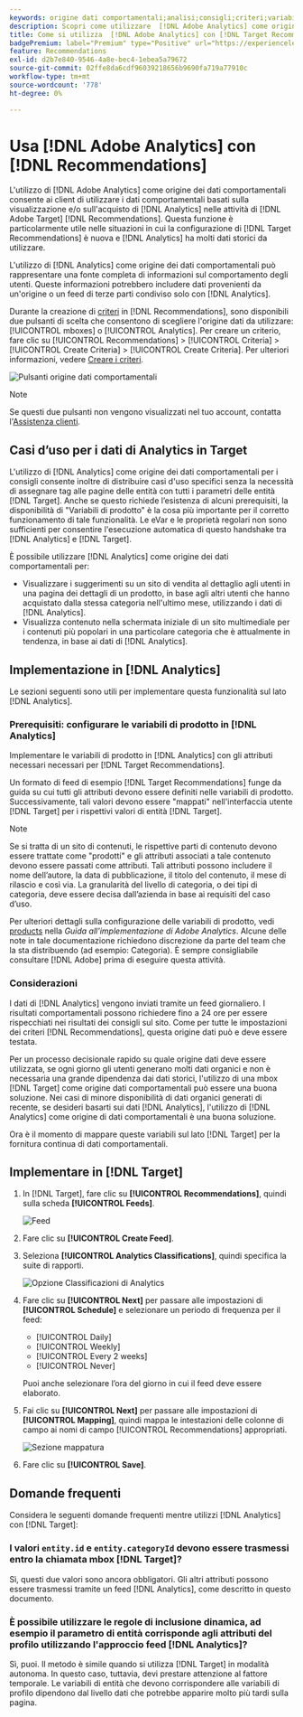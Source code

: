 ```yaml
---
keywords: origine dati comportamentali;analisi;consigli;criteri;variabili prodotto
description: Scopri come utilizzare  [!DNL Adobe Analytics] come origine dei dati comportamentali per utilizzare i dati comportamentali basati sulla visualizzazione e/o sull'acquisto di [!DNL Analytics] in [!DNL Target Recommendations].
title: Come si utilizza  [!DNL Adobe Analytics] con [!DNL Target Recommendations]?
badgePremium: label="Premium" type="Positive" url="https://experienceleague.adobe.com/docs/target/using/introduction/intro.html?lang=en#premium newtab=true" tooltip="Scopri cosa è incluso in Target Premium."
feature: Recommendations
exl-id: d2b7e840-9546-4a8e-bec4-1ebea5a79672
source-git-commit: 02ffe8da6cdf96039218656b9690fa719a77910c
workflow-type: tm+mt
source-wordcount: '778'
ht-degree: 0%

---
```


# Usa [!DNL Adobe Analytics] con [!DNL Recommendations]

L&#39;utilizzo di [!DNL Adobe Analytics] come origine dei dati comportamentali consente ai client di utilizzare i dati comportamentali basati sulla visualizzazione e/o sull&#39;acquisto di [!DNL Analytics] nelle attività di [!DNL Adobe Target] [!DNL Recommendations]. Questa funzione è particolarmente utile nelle situazioni in cui la configurazione di [!DNL Target Recommendations] è nuova e [!DNL Analytics] ha molti dati storici da utilizzare.

L&#39;utilizzo di [!DNL Analytics] come origine dei dati comportamentali può rappresentare una fonte completa di informazioni sul comportamento degli utenti. Queste informazioni potrebbero includere dati provenienti da un&#39;origine o un feed di terze parti condiviso solo con [!DNL Analytics].

Durante la creazione di [criteri](/help/main/c-recommendations/c-algorithms/create-new-algorithm.md) in [!DNL Recommendations], sono disponibili due pulsanti di scelta che consentono di scegliere l&#39;origine dati da utilizzare: [!UICONTROL mboxes] o [!UICONTROL Analytics]. Per creare un criterio, fare clic su [!UICONTROL Recommendations] > [!UICONTROL Criteria] > [!UICONTROL Create Criteria] > [!UICONTROL Create Criteria]. Per ulteriori informazioni, vedere [Creare i criteri](/help/main/c-recommendations/c-algorithms/create-new-algorithm.md).

![Pulsanti origine dati comportamentali](assets/behavioral-data-source.png)

>[!NOTE]
>
>Se questi due pulsanti non vengono visualizzati nel tuo account, contatta l&#39;[Assistenza clienti](/help/main/cmp-resources-and-contact-information.md#reference_ACA3391A00EF467B87930A450050077C).

## Casi d’uso per i dati di Analytics in Target

L&#39;utilizzo di [!DNL Analytics] come origine dei dati comportamentali per i consigli consente inoltre di distribuire casi d&#39;uso specifici senza la necessità di assegnare tag alle pagine delle entità con tutti i parametri delle entità [!DNL Target]. Anche se questo richiede l’esistenza di alcuni prerequisiti, la disponibilità di &quot;Variabili di prodotto&quot; è la cosa più importante per il corretto funzionamento di tale funzionalità. Le eVar e le proprietà regolari non sono sufficienti per consentire l&#39;esecuzione automatica di questo handshake tra [!DNL Analytics] e [!DNL Target].

È possibile utilizzare [!DNL Analytics] come origine dei dati comportamentali per:

* Visualizzare i suggerimenti su un sito di vendita al dettaglio agli utenti in una pagina dei dettagli di un prodotto, in base agli altri utenti che hanno acquistato dalla stessa categoria nell&#39;ultimo mese, utilizzando i dati di [!DNL Analytics].
* Visualizza contenuto nella schermata iniziale di un sito multimediale per i contenuti più popolari in una particolare categoria che è attualmente in tendenza, in base ai dati di [!DNL Analytics].

## Implementazione in [!DNL Analytics]

Le sezioni seguenti sono utili per implementare questa funzionalità sul lato [!DNL Analytics].

### Prerequisiti: configurare le variabili di prodotto in [!DNL Analytics]

Implementare le variabili di prodotto in [!DNL Analytics] con gli attributi necessari necessari per [!DNL Target Recommendations].

Un formato di feed di esempio [!DNL Target Recommendations] funge da guida su cui tutti gli attributi devono essere definiti nelle variabili di prodotto. Successivamente, tali valori devono essere &quot;mappati&quot; nell&#39;interfaccia utente [!DNL Target] per i rispettivi valori di entità [!DNL Target].

>[!NOTE]
>
>Se si tratta di un sito di contenuti, le rispettive parti di contenuto devono essere trattate come &quot;prodotti&quot; e gli attributi associati a tale contenuto devono essere passati come attributi. Tali attributi possono includere il nome dell’autore, la data di pubblicazione, il titolo del contenuto, il mese di rilascio e così via. La granularità del livello di categoria, o dei tipi di categoria, deve essere decisa dall’azienda in base ai requisiti del caso d’uso.

Per ulteriori dettagli sulla configurazione delle variabili di prodotto, vedi [products](https://experienceleague.adobe.com/docs/analytics/implementation/vars/page-vars/products.html) nella *Guida all&#39;implementazione di Adobe Analytics*. Alcune delle note in tale documentazione richiedono discrezione da parte del team che la sta distribuendo (ad esempio: Categoria). È sempre consigliabile consultare [!DNL Adobe] prima di eseguire questa attività.

### Considerazioni

I dati di [!DNL Analytics] vengono inviati tramite un feed giornaliero. I risultati comportamentali possono richiedere fino a 24 ore per essere rispecchiati nei risultati dei consigli sul sito. Come per tutte le impostazioni dei criteri [!DNL Recommendations], questa origine dati può e deve essere testata.

Per un processo decisionale rapido su quale origine dati deve essere utilizzata, se ogni giorno gli utenti generano molti dati organici e non è necessaria una grande dipendenza dai dati storici, l&#39;utilizzo di una mbox [!DNL Target] come origine dati comportamentali può essere una buona soluzione. Nei casi di minore disponibilità di dati organici generati di recente, se desideri basarti sui dati [!DNL Analytics], l&#39;utilizzo di [!DNL Analytics] come origine di dati comportamentali è una buona soluzione.

Ora è il momento di mappare queste variabili sul lato [!DNL Target] per la fornitura continua di dati comportamentali.

## Implementare in [!DNL Target]

1. In [!DNL Target], fare clic su **[!UICONTROL Recommendations]**, quindi sulla scheda **[!UICONTROL Feeds]**.

   ![Feed](/help/main/c-recommendations/c-algorithms/assets/feeds-tab.png)

1. Fare clic su **[!UICONTROL Create Feed]**.

1. Seleziona **[!UICONTROL Analytics Classifications]**, quindi specifica la suite di rapporti.

   ![Opzione Classificazioni di Analytics](/help/main/c-recommendations/c-algorithms/assets/analytics-classifications.png)

1. Fare clic su **[!UICONTROL Next]** per passare alle impostazioni di **[!UICONTROL Schedule]** e selezionare un periodo di frequenza per il feed:

   * [!UICONTROL Daily]
   * [!UICONTROL Weekly]
   * [!UICONTROL Every 2 weeks]
   * [!UICONTROL Never]

   Puoi anche selezionare l’ora del giorno in cui il feed deve essere elaborato.

1. Fai clic su **[!UICONTROL Next]** per passare alle impostazioni di **[!UICONTROL Mapping]**, quindi mappa le intestazioni delle colonne di campo ai nomi di campo [!UICONTROL Recommendations] appropriati.

   ![Sezione mappatura](/help/main/c-recommendations/c-algorithms/assets/mapping.png)

1. Fare clic su **[!UICONTROL Save]**.

## Domande frequenti

Considera le seguenti domande frequenti mentre utilizzi [!DNL Analytics] con [!DNL Target]:

### I valori `entity.id` e `entity.categoryId` devono essere trasmessi entro la chiamata mbox [!DNL Target]?

Sì, questi due valori sono ancora obbligatori. Gli altri attributi possono essere trasmessi tramite un feed [!DNL Analytics], come descritto in questo documento.

### È possibile utilizzare le regole di inclusione dinamica, ad esempio il parametro di entità corrisponde agli attributi del profilo utilizzando l&#39;approccio feed [!DNL Analytics]?

Sì, puoi. Il metodo è simile quando si utilizza [!DNL Target] in modalità autonoma. In questo caso, tuttavia, devi prestare attenzione al fattore temporale. Le variabili di entità che devono corrispondere alle variabili di profilo dipendono dal livello dati che potrebbe apparire molto più tardi sulla pagina.
